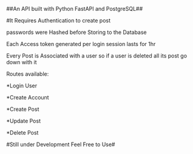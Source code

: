 ##An API built with Python FastAPI and PostgreSQL##

#It Requires Authentication to create post 

passwords were Hashed before Storing to the Database 

Each Access token generated per login session lasts for 1hr 

Every Post is Associated with a user so if a user is deleted all its post go down with it 

Routes available:

*Login User

*Create Account

*Create Post

*Update Post


*Delete Post 

#Still under Development Feel Free to Use#
